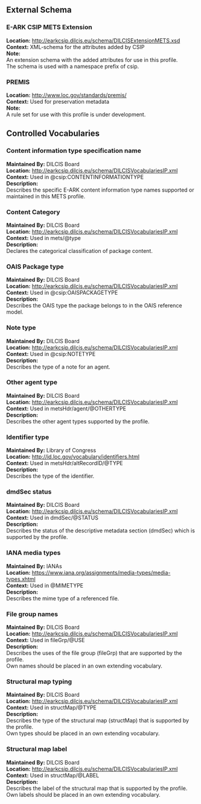 ## External Schema

### E-ARK CSIP METS Extension
**Location:**  <a href="http://earkcsip.dilcis.eu/schema/DILCISExtensionMETS.xsd" >http://earkcsip.dilcis.eu/schema/DILCISExtensionMETS.xsd</a> <br/> 
**Context:** XML-schema for the attributes added by CSIP <br/> 
**Note:**   <br/> 
An extension schema with the added attributes for use in this profile. <br/> 
The schema is used with a namespace prefix of csip. <br/> 


### PREMIS
**Location:**  <a href="http://www.loc.gov/standards/premis/" >http://www.loc.gov/standards/premis/</a> <br/> 
**Context:** Used for preservation metadata <br/> 
**Note:**   <br/> 
A rule set for use with this profile is under development. <br/> 

## Controlled Vocabularies

<a name="VocabularyContentInformationTypeSpecification"></a>
### Content information type specification name
**Maintained By:** DILCIS Board <br/> 
**Location:**  <a href="http://earkcsip.dilcis.eu/schema/DILCISVocabulariesIP.xml" >http://earkcsip.dilcis.eu/schema/DILCISVocabulariesIP.xml</a> <br/> 
**Context:** Used in @csip:CONTENTINFORMATIONTYPE <br/> 
**Description:**   <br/> 
Describes the specific E-ARK content information type names supported or maintained in this METS profile. <br/> 


<a name="VocabularyContentCategory"></a>
### Content Category
**Maintained By:** DILCIS Board <br/> 
**Location:**  <a href="http://earkcsip.dilcis.eu/schema/DILCISVocabulariesIP.xml" >http://earkcsip.dilcis.eu/schema/DILCISVocabulariesIP.xml</a> <br/> 
**Context:** Used in mets/@type <br/> 
**Description:**   <br/> 
Declares the categorical classification of package content. <br/> 


<a name="VocabularyOAISPackageType"></a>
### OAIS Package type
**Maintained By:** DILCIS Board <br/> 
**Location:**  <a href="http://earkcsip.dilcis.eu/schema/DILCISVocabulariesIP.xml" >http://earkcsip.dilcis.eu/schema/DILCISVocabulariesIP.xml</a> <br/> 
**Context:** Used in @csip:OAISPACKAGETYPE <br/> 
**Description:**   <br/> 
Describes the OAIS type the package belongs to in the OAIS reference model. <br/> 


<a name="VocabularyNoteType"></a>
### Note type
**Maintained By:** DILCIS Board <br/> 
**Location:**  <a href="http://earkcsip.dilcis.eu/schema/DILCISVocabulariesIP.xml" >http://earkcsip.dilcis.eu/schema/DILCISVocabulariesIP.xml</a> <br/> 
**Context:** Used in @csip:NOTETYPE <br/> 
**Description:**   <br/> 
Describes the type of a note for an agent. <br/> 


<a name="VocabularyAgentOtherType"></a>
### Other agent type
**Maintained By:** DILCIS Board <br/> 
**Location:**  <a href="http://earkcsip.dilcis.eu/schema/DILCISVocabulariesIP.xml" >http://earkcsip.dilcis.eu/schema/DILCISVocabulariesIP.xml</a> <br/> 
**Context:** Used in metsHdr/agent/@OTHERTYPE <br/> 
**Description:**   <br/> 
Describes the other agent types supported by the profile. <br/> 


<a name="VocabularyIdentifierType"></a>
### Identifier type
**Maintained By:** Library of Congress <br/> 
**Location:**  <a href="http://id.loc.gov/vocabulary/identifiers.html" >http://id.loc.gov/vocabulary/identifiers.html</a> <br/> 
**Context:** Used in metsHdr/altRecordID/@TYPE <br/> 
**Description:**   <br/> 
Describes the type of the identifier. <br/> 


<a name="VocabularyStatus"></a>
### dmdSec status
**Maintained By:** DILCIS Board <br/> 
**Location:**  <a href="http://earkcsip.dilcis.eu/schema/DILCISVocabulariesIP.xml" >http://earkcsip.dilcis.eu/schema/DILCISVocabulariesIP.xml</a> <br/> 
**Context:** Used in dmdSec/@STATUS <br/> 
**Description:**   <br/> 
Describes the status of the descriptive metadata section (dmdSec) which is supported by the profile. <br/> 


<a name="VocabularyIANAmediaTypes"></a>
### IANA media types
**Maintained By:** IANAs <br/> 
**Location:**  <a href="https://www.iana.org/assignments/media-types/media-types.xhtml" >https://www.iana.org/assignments/media-types/media-types.xhtml</a> <br/> 
**Context:** Used in @MIMETYPE <br/> 
**Description:**   <br/> 
Describes the mime type of a referenced file. <br/> 


<a name="VocabularyFileGrpAndStructMapDivisionLabel"></a>
### File group names
**Maintained By:** DILCIS Board <br/> 
**Location:**  <a href="http://earkcsip.dilcis.eu/schema/DILCISVocabulariesIP.xml" >http://earkcsip.dilcis.eu/schema/DILCISVocabulariesIP.xml</a> <br/> 
**Context:** Used in fileGrp/@USE <br/> 
**Description:**   <br/> 
Describes the uses of the file group (fileGrp) that are supported by the profile. <br/> 
Own names should be placed in an own extending vocabulary. <br/> 


<a name="VocabularyStructMapType"></a>
### Structural map typing
**Maintained By:** DILCIS Board <br/> 
**Location:**  <a href="http://earkcsip.dilcis.eu/schema/DILCISVocabulariesIP.xml" >http://earkcsip.dilcis.eu/schema/DILCISVocabulariesIP.xml</a> <br/> 
**Context:** Used in structMap/@TYPE <br/> 
**Description:**   <br/> 
Describes the type of the structural map (structMap) that is supported by the profile. <br/> 
Own types should be placed in an own extending vocabulary. <br/> 


<a name="VocabularyStructMapLabel"></a>
### Structural map label
**Maintained By:** DILCIS Board <br/> 
**Location:**  <a href="http://earkcsip.dilcis.eu/schema/DILCISVocabulariesIP.xml" >http://earkcsip.dilcis.eu/schema/DILCISVocabulariesIP.xml</a> <br/> 
**Context:** Used in structMap/@LABEL <br/> 
**Description:**   <br/> 
Describes the label of the structural map that is supported by the profile. <br/> 
Own labels should be placed in an own extending vocabulary. <br/> 

